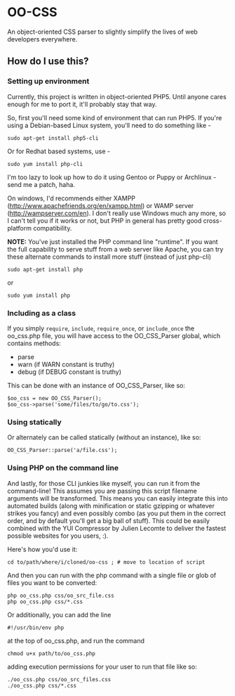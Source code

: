 OO-CSS
======

An object-oriented CSS parser to slightly simplify the lives of web developers everywhere.

How do I use this?
------------------

### Setting up environment

Currently, this project is written in object-oriented PHP5.  Until anyone cares enough for me to port it, it'll probably stay that way.

So, first you'll need some kind of environment that can run PHP5.  If you're using a Debian-based Linux system, you'll need to do something like -

    sudo apt-get install php5-cli

Or for Redhat based systems, use -

    sudo yum install php-cli

I'm too lazy to look up how to do it using Gentoo or Puppy or Archlinux - send me a patch, haha.

On windows, I'd recommends either XAMPP (http://www.apachefriends.org/en/xampp.html) or WAMP server (http://wampserver.com/en).  I don't really use Windows much any more, so I can't tell you if it works or not, but PHP in general has pretty good cross-platform compatibility.

**NOTE:** You've just installed the PHP command line "runtime".  If you want the full capability to serve stuff from a web server like Apache, you can try these alternate commands to install more stuff (instead of just php-cli)

    sudo apt-get install php

or

    sudo yum install php

### Including as a class

If you simply `require`, `include`, `require_once`, or `include_once` the oo_css.php file, you will have access to the OO_CSS_Parser global, which contains methods:

* parse
* warn  (if WARN constant is truthy)
* debug (if DEBUG constant is truthy)

This can be done with an instance of OO_CSS_Parser, like so:

    $oo_css = new OO_CSS_Parser();
    $oo_css->parse('some/files/to/go/to.css');

### Using statically

Or alternately can be called statically (without an instance), like so:

    OO_CSS_Parser::parse('a/file.css');

### Using PHP on the command line

And lastly, for those CLI junkies like myself, you can run it from the command-line!  This assumes you are passing this script filename arguments will be transformed.  This means you can easily integrate this into automated builds (along with minification or static gzipping or whatever strikes you fancy) and even possibly combo (as you put them in the correct order, and by default you'll get a big ball of stuff).  This could be easily combined with the YUI Compressor by Julien Lecomte to deliver the fastest possible websites for you users, :).

Here's how you'd use it:

    cd to/path/where/i/cloned/oo-css ; # move to location of script

And then you can run with the php command with a single file or glob of files you want to be converted:

    php oo_css.php css/oo_src_file.css
    php oo_css.php css/*.css

Or additionally, you can add the line

    #!/usr/bin/env php

at the top of oo_css.php, and run the command

    chmod u+x path/to/oo_css.php

adding execution permissions for your user to run that file like so:

    ./oo_css.php css/oo_src_files.css
    ./oo_css.php css/*.css